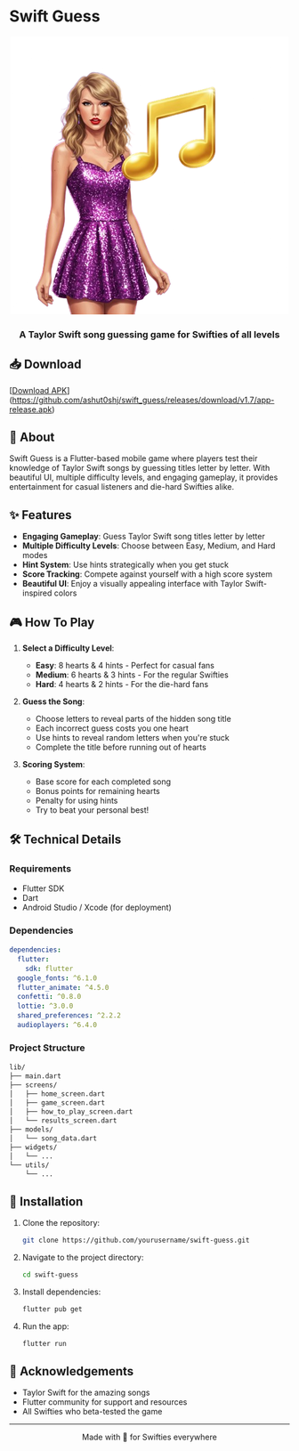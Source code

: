 # Swift Guess

<div align="center">
  <img src="assets/images/home_image.png" alt="Swift Guess Logo" />
  <h3>A Taylor Swift song guessing game for Swifties of all levels</h3>
</div>

## 📥 Download

[[Download APK](https://img.shields.io/badge/download-apk-blue.svg)](https://github.com/ashut0shj/swift_guess/releases/download/v1.7/app-release.apk)


## 📱 About

Swift Guess is a Flutter-based mobile game where players test their knowledge of Taylor Swift songs by guessing titles letter by letter. With beautiful UI, multiple difficulty levels, and engaging gameplay, it provides entertainment for casual listeners and die-hard Swifties alike.

## ✨ Features

- **Engaging Gameplay**: Guess Taylor Swift song titles letter by letter
- **Multiple Difficulty Levels**: Choose between Easy, Medium, and Hard modes
- **Hint System**: Use hints strategically when you get stuck
- **Score Tracking**: Compete against yourself with a high score system
- **Beautiful UI**: Enjoy a visually appealing interface with Taylor Swift-inspired colors

## 🎮 How To Play

1. **Select a Difficulty Level**:
   - **Easy**: 8 hearts & 4 hints - Perfect for casual fans
   - **Medium**: 6 hearts & 3 hints - For the regular Swifties
   - **Hard**: 4 hearts & 2 hints - For the die-hard fans

2. **Guess the Song**:
   - Choose letters to reveal parts of the hidden song title
   - Each incorrect guess costs you one heart
   - Use hints to reveal random letters when you're stuck
   - Complete the title before running out of hearts

3. **Scoring System**:
   - Base score for each completed song
   - Bonus points for remaining hearts
   - Penalty for using hints
   - Try to beat your personal best!

## 🛠️ Technical Details

### Requirements

- Flutter SDK
- Dart
- Android Studio / Xcode (for deployment)

### Dependencies

```yaml
dependencies:
  flutter:
    sdk: flutter
  google_fonts: ^6.1.0
  flutter_animate: ^4.5.0
  confetti: ^0.8.0
  lottie: ^3.0.0
  shared_preferences: ^2.2.2
  audioplayers: ^6.4.0
```

### Project Structure

```
lib/
├── main.dart
├── screens/
│   ├── home_screen.dart
│   ├── game_screen.dart
│   ├── how_to_play_screen.dart
│   └── results_screen.dart
├── models/
│   └── song_data.dart
├── widgets/
│   └── ...
└── utils/
    └── ...
```

## 🚀 Installation

1. Clone the repository:
   ```bash
   git clone https://github.com/yourusername/swift-guess.git
   ```

2. Navigate to the project directory:
   ```bash
   cd swift-guess
   ```

3. Install dependencies:
   ```bash
   flutter pub get
   ```

4. Run the app:
   ```bash
   flutter run
   ```



## 🙏 Acknowledgements

- Taylor Swift for the amazing songs
- Flutter community for support and resources
- All Swifties who beta-tested the game

---

<div align="center">
  Made with 💜 for Swifties everywhere
</div>